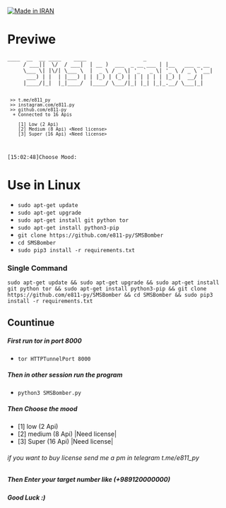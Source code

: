 <p align="left">
<a href="#"><img title="Made in IRAN" src="https://img.shields.io/badge/MADE%20IN-IRAN-green?colorA=%23ff0000&colorB=%23017e40&style=for-the-badge"></a>
</p>
<h1><b>Previwe</b></h1>
<code>____  __  __ ____    ____                  _
     / ___||  \/  / ___|  | __ )  ___  _ __ ___ | |__   ___ _ __
     \___ \| |\/| \___ \  |  _ \ / _ \| '_ ` _ \| '_ \ / _ \ '__|
      ___) | |  | |___) | | |_) | (_) | | | | | | |_) |  __/ |
     |____/|_|  |_|____/  |____/ \___/|_| |_| |_|_.__/ \___|_|

     >> t.me/e811_py
     >> instagram.com/e811.py
     >> github.com/e811-py
      + Connected to 16 Apis

        [1] Low (2 Api)
        [2] Medium (8 Api) <Need license>
        [3] Super (16 Api) <Need license>


[15:02:48]Choose Mood:</code>
<p><h1><b>Use in Linux</b></h1></p>
<ul>
  <li><code>sudo apt-get update</code></li>
  <li><code>sudo apt-get upgrade</code></li>
  <li><code>sudo apt-get install git python tor</code></li>
  <li><code>sudo apt-get install python3-pip</code></li>
  <li><code>git clone https://github.com/e811-py/SMSBomber</code></li>
  <li><code>cd SMSBomber</code></li>
  <li><code>sudo pip3 install -r requirements.txt</code></li>
</ul>

<h3>Single Command</h3>
<pre><code>sudo apt-get update && sudo apt-get upgrade && sudo apt-get install git python tor && sudo apt-get install python3-pip && git clone https://github.com/e811-py/SMSBomber && cd SMSBomber && sudo pip3 install -r requirements.txt</code></pre>
<h2>Countinue</h2>
<h5>First run tor in port 8000</h5>
<ul><li><code>tor HTTPTunnelPort 8000</code></li></ul>
<h5>Then in other session run the program</h5>
<ul><li><code>python3 SMSBomber.py</code></li></ul>
<h5>Then Choose the mood</h5>
<ul><li>[1] low (2 Api)</li><li>[2] medium (8 Api) |Need license|</li><li>[3] Super (16 Api) |Need license|</li></ul>
<h6>if you want to buy license send me a pm in telegram t.me/e811_py</h6>
<h5>Then Enter your target number like (+989120000000)</h5>
<h5>Good Luck :)</h5>
